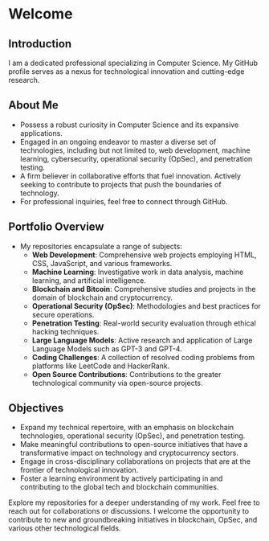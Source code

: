 # Welcome

## Introduction
I am a dedicated professional specializing in Computer Science. My GitHub profile serves as a nexus for technological innovation and cutting-edge research.

## About Me
- Possess a robust curiosity in Computer Science and its expansive applications.
- Engaged in an ongoing endeavor to master a diverse set of technologies, including but not limited to, web development, machine learning, cybersecurity, operational security (OpSec), and penetration testing.
- A firm believer in collaborative efforts that fuel innovation. Actively seeking to contribute to projects that push the boundaries of technology.
- For professional inquiries, feel free to connect through GitHub.

## Portfolio Overview
- My repositories encapsulate a range of subjects:
  - **Web Development**: Comprehensive web projects employing HTML, CSS, JavaScript, and various frameworks.
  - **Machine Learning**: Investigative work in data analysis, machine learning, and artificial intelligence.
  - **Blockchain and Bitcoin**: Comprehensive studies and projects in the domain of blockchain and cryptocurrency.
  - **Operational Security (OpSec)**: Methodologies and best practices for secure operations.
  - **Penetration Testing**: Real-world security evaluation through ethical hacking techniques.
  - **Large Language Models**: Active research and application of Large Language Models such as GPT-3 and GPT-4.
  - **Coding Challenges**: A collection of resolved coding problems from platforms like LeetCode and HackerRank.
  - **Open Source Contributions**: Contributions to the greater technological community via open-source projects.

## Objectives
- Expand my technical repertoire, with an emphasis on blockchain technologies, operational security (OpSec), and penetration testing.
- Make meaningful contributions to open-source initiatives that have a transformative impact on technology and cryptocurrency sectors.
- Engage in cross-disciplinary collaborations on projects that are at the frontier of technological innovation.
- Foster a learning environment by actively participating in and contributing to the global tech and blockchain communities.

Explore my repositories for a deeper understanding of my work. Feel free to reach out for collaborations or discussions. I welcome the opportunity to contribute to new and groundbreaking initiatives in blockchain, OpSec, and various other technological fields.